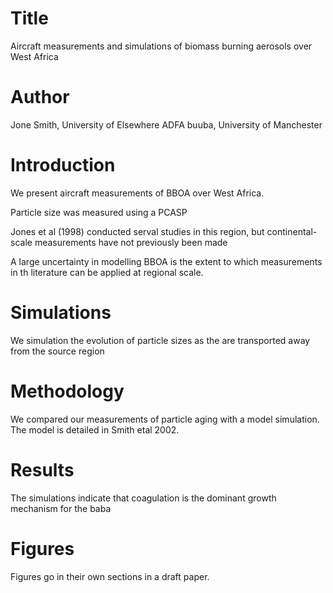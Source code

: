 # Title 
Aircraft measurements and simulations of biomass burning aerosols over West Africa

# Author
Jone Smith, University of Elsewhere
ADFA buuba, University of Manchester

# Introduction
We present aircraft measurements of BBOA over West Africa.

Particle size was measured using a PCASP 

Jones et al (1998) conducted serval studies in this region,
but continental- scale measurements have not previously been made

A large uncertainty in modelling BBOA is the extent to which 
measurements in th literature can be applied at regional scale.

# Simulations 
We simulation the evolution of particle sizes as the are transported 
away from the source region

# Methodology 
We compared our measurements of particle aging with a model simulation.
The model is detailed in Smith etal 2002.

# Results
The simulations indicate that coagulation is the dominant growth
mechanism for the baba

# Figures
Figures go in their own sections in a draft paper.
